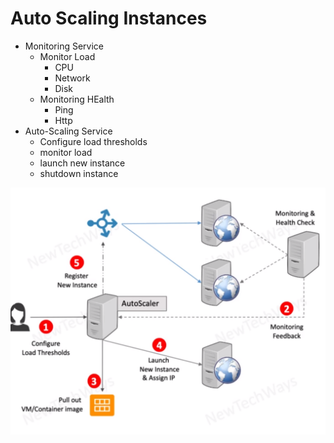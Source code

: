 # Auto Scaling Instances

- Monitoring Service
  - Monitor Load
    - CPU
    - Network
    - Disk
  - Monitoring HEalth
    - Ping
    - Http
- Auto-Scaling Service
  - Configure load thresholds
  - monitor load
  - launch new instance
  - shutdown instance

![Alt text](image-32.png)

